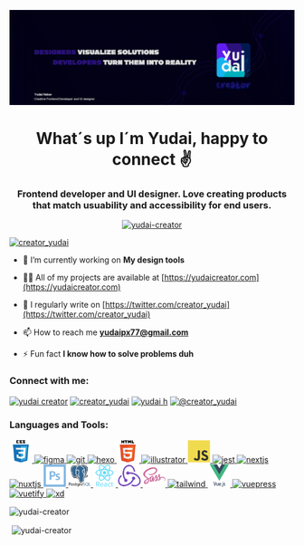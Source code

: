 ![intro](https://github.com/Yudai-creator/Yudai-creator/blob/master/github%20banner.png)

<h1 align="center">What´s up I´m Yudai, happy to connect ✌️</h1>
<h3 align="center">Frontend developer and UI designer. Love creating products that match usuability and accessibility for end users.</h3>

<p align="center"> <a href="https://github.com/ryo-ma/github-profile-trophy"><img src="https://github-profile-trophy.vercel.app/?username=yudai-creator" alt="yudai-creator" /></a> </p>

<p align="left"> <a href="https://twitter.com/creator_yudai" target="blank"><img src="https://img.shields.io/twitter/follow/creator_yudai?logo=twitter&style=for-the-badge" alt="creator_yudai" /></a> </p>

- 🔭 I’m currently working on **My design tools**

- 👨‍💻 All of my projects are available at [https://yudaicreator.com](https://yudaicreator.com)

- 📝 I regularly write on [https://twitter.com/creator_yudai](https://twitter.com/creator_yudai)

- 📫 How to reach me **yudaipx77@gmail.com**

- ⚡ Fun fact **I know how to solve problems duh**

<h3 align="left">Connect with me:</h3>
<p align="left">
<a href="https://codepen.io/yudai creator" target="blank"><img align="center" src="https://raw.githubusercontent.com/rahuldkjain/github-profile-readme-generator/master/src/images/icons/Social/codepen.svg" alt="yudai creator" height="30" width="40" /></a>
<a href="https://twitter.com/creator_yudai" target="blank"><img align="center" src="https://raw.githubusercontent.com/rahuldkjain/github-profile-readme-generator/master/src/images/icons/Social/twitter.svg" alt="creator_yudai" height="30" width="40" /></a>
<a href="https://linkedin.com/in/yudai h" target="blank"><img align="center" src="https://raw.githubusercontent.com/rahuldkjain/github-profile-readme-generator/master/src/images/icons/Social/linked-in-alt.svg" alt="yudai h" height="30" width="40" /></a>
<a href="https://instagram.com/@creator_yudai" target="blank"><img align="center" src="https://raw.githubusercontent.com/rahuldkjain/github-profile-readme-generator/master/src/images/icons/Social/instagram.svg" alt="@creator_yudai" height="30" width="40" /></a>
</p>

<h3 align="left">Languages and Tools:</h3>
<p align="left"> <a href="https://www.w3schools.com/css/" target="_blank" rel="noreferrer"> <img src="https://raw.githubusercontent.com/devicons/devicon/master/icons/css3/css3-original-wordmark.svg" alt="css3" width="40" height="40"/> </a> <a href="https://www.figma.com/" target="_blank" rel="noreferrer"> <img src="https://www.vectorlogo.zone/logos/figma/figma-icon.svg" alt="figma" width="40" height="40"/> </a> <a href="https://git-scm.com/" target="_blank" rel="noreferrer"> <img src="https://www.vectorlogo.zone/logos/git-scm/git-scm-icon.svg" alt="git" width="40" height="40"/> </a> <a href="hexo.io/" target="_blank" rel="noreferrer"> <img src="https://www.vectorlogo.zone/logos/hexoio/hexoio-icon.svg" alt="hexo" width="40" height="40"/> </a> <a href="https://www.w3.org/html/" target="_blank" rel="noreferrer"> <img src="https://raw.githubusercontent.com/devicons/devicon/master/icons/html5/html5-original-wordmark.svg" alt="html5" width="40" height="40"/> </a> <a href="https://www.adobe.com/in/products/illustrator.html" target="_blank" rel="noreferrer"> <img src="https://www.vectorlogo.zone/logos/adobe_illustrator/adobe_illustrator-icon.svg" alt="illustrator" width="40" height="40"/> </a> <a href="https://developer.mozilla.org/en-US/docs/Web/JavaScript" target="_blank" rel="noreferrer"> <img src="https://raw.githubusercontent.com/devicons/devicon/master/icons/javascript/javascript-original.svg" alt="javascript" width="40" height="40"/> </a> <a href="https://jestjs.io" target="_blank" rel="noreferrer"> <img src="https://www.vectorlogo.zone/logos/jestjsio/jestjsio-icon.svg" alt="jest" width="40" height="40"/> </a> <a href="https://nextjs.org/" target="_blank" rel="noreferrer"> <img src="https://cdn.worldvectorlogo.com/logos/nextjs-2.svg" alt="nextjs" width="40" height="40"/> </a> <a href="https://nuxtjs.org/" target="_blank" rel="noreferrer"> <img src="https://www.vectorlogo.zone/logos/nuxtjs/nuxtjs-icon.svg" alt="nuxtjs" width="40" height="40"/> </a> <a href="https://www.photoshop.com/en" target="_blank" rel="noreferrer"> <img src="https://raw.githubusercontent.com/devicons/devicon/master/icons/photoshop/photoshop-line.svg" alt="photoshop" width="40" height="40"/> </a> <a href="https://www.postgresql.org" target="_blank" rel="noreferrer"> <img src="https://raw.githubusercontent.com/devicons/devicon/master/icons/postgresql/postgresql-original-wordmark.svg" alt="postgresql" width="40" height="40"/> </a> <a href="https://reactjs.org/" target="_blank" rel="noreferrer"> <img src="https://raw.githubusercontent.com/devicons/devicon/master/icons/react/react-original-wordmark.svg" alt="react" width="40" height="40"/> </a> <a href="https://redux.js.org" target="_blank" rel="noreferrer"> <img src="https://raw.githubusercontent.com/devicons/devicon/master/icons/redux/redux-original.svg" alt="redux" width="40" height="40"/> </a> <a href="https://sass-lang.com" target="_blank" rel="noreferrer"> <img src="https://raw.githubusercontent.com/devicons/devicon/master/icons/sass/sass-original.svg" alt="sass" width="40" height="40"/> </a> <a href="https://tailwindcss.com/" target="_blank" rel="noreferrer"> <img src="https://www.vectorlogo.zone/logos/tailwindcss/tailwindcss-icon.svg" alt="tailwind" width="40" height="40"/> </a> <a href="https://vuejs.org/" target="_blank" rel="noreferrer"> <img src="https://raw.githubusercontent.com/devicons/devicon/master/icons/vuejs/vuejs-original-wordmark.svg" alt="vuejs" width="40" height="40"/> </a> <a href="https://vuepress.vuejs.org/" target="_blank" rel="noreferrer"> <img src="https://raw.githubusercontent.com/AliasIO/wappalyzer/master/src/drivers/webextension/images/icons/VuePress.svg" alt="vuepress" width="40" height="40"/> </a> <a href="https://vuetifyjs.com/en/" target="_blank" rel="noreferrer"> <img src="https://bestofjs.org/logos/vuetify.svg" alt="vuetify" width="40" height="40"/> </a> <a href="https://www.adobe.com/products/xd.html" target="_blank" rel="noreferrer"> <img src="https://cdn.worldvectorlogo.com/logos/adobe-xd.svg" alt="xd" width="40" height="40"/> </a> </p>

<p><img align="center" src="https://github-readme-stats.vercel.app/api/top-langs?username=yudai-creator&show_icons=true&locale=en&layout=compact" alt="yudai-creator" /></p>

<p>&nbsp;<img align="center" src="https://github-readme-stats.vercel.app/api?username=yudai-creator&show_icons=true&locale=en" alt="yudai-creator" /></p>


<!--
![intro](https://github.com/Yudai-creator/Yudai-creator/blob/master/github%20banner.png)

### Frontend developer and UI designer. Capable of doing the whole process from idea, UI/UX design, to development. Love creating products that match usuability and accessibility for end users.

##


Technologies and Languages I use most →  ![js](https://github.com/Yudai-creator/Yudai-creator/blob/master/logos/javascript-logo.svg)    ![vue](https://github.com/Yudai-creator/Yudai-creator/blob/master/logos/vue-logo.svg)    ![react](https://github.com/Yudai-creator/Yudai-creator/blob/master/logos/react-logo.svg)    ![sass](https://github.com/Yudai-creator/Yudai-creator/blob/master/logos/sass-logo.svg)    ![tailwind](https://github.com/Yudai-creator/Yudai-creator/blob/master/logos/tailwind-logo.svg)    ![netlify](https://github.com/Yudai-creator/Yudai-creator/blob/master/logos/netlify-logo.svg)    ![git](https://github.com/Yudai-creator/Yudai-creator/blob/master/logos/git-logo.svg)

##


### I document my learnings on Tech Twitter as [@creator_yudai](https://twitter.com/creator_yudai), See my latest tweets ↓

<!-- TWITTER:START -->
<!--
- [@creator_yudai: The big truth 👌🏻](https://rss.app/articles/cb4e791f6f6d729c074351566bd3a7c508111d6e1c2db7e0d6ed95259c9363c6eb50b648389c9b2beca36f7bdd110e9668d56ae0c2167a11893bc367)
- [@creator_yudai: CALLING ALL SENIORS 🚨What does it make a good Frontend Developer?What is the must have knowledge?](https://rss.app/articles/cb4e791f6f6d729c074351566bd3a7c508111d6e1c2db7e0d6ed95259c9363c6eb50b648389c9b2beca36f7bdd10079464d76be6c51a7310833cc36b)
- [@VittoStack: Building an online presence is the best investment you can make as a developerI said this 1 year ago. Today:- I&#39;ve built a community of 300k+ devs- Landed a job in the US- Published a book- Became an international speakerHere&#39;s how you can do the same &lpar;without luck&rpar; ↓](https://rss.app/articles/cb4e791f6f6d729c074351566bd3a7c508111d6e2936a6f5cdd1931b868d28d4f61eb1492ac7df6df5a06e78d81d0d9069d269e6c1177e1188)
- [@creator_yudai: Glad to have you back @FrancescoCiull4 and this is nice surprise 🤩Sharing this one for everyone to know that this is going an awesome Space to be participant 🚀](https://rss.app/articles/cb4e791f6f6d729c074351566bd3a7c508111d6e1c2db7e0d6ed95259c9363c6eb50b648389c9b2beca36f7bdd15099a67dc60e1c0167f1c8933c465)
- [@creator_yudai: Okay, time to go back on the grind ⚡️All these days, apart from celebrating 😅, it has helped me to re-think my goals and what I want to do.Find new ways to bring value to this community is one of those goals.I hope you stay with me to share those values 💙](https://rss.app/articles/cb4e791f6f6d729c074351566bd3a7c508111d6e1c2db7e0d6ed95259c9363c6eb50b648389c9b2beca36f7bdd150c9b60d66ae1cb1a7a158e3ecd6a)
<!-- TWITTER:END -->







